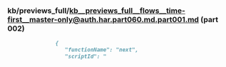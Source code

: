 ### kb/previews_full/kb__previews_full__flows__time-first__master-only@auth.har.part060.md.part001.md (part 002)

```md
               {
                  "functionName": "next",
                  "scriptId": "
```

```

